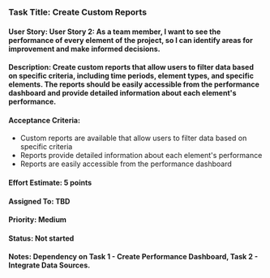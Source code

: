 ### Task Title: Create Custom Reports
#### User Story: User Story 2: As a team member, I want to see the performance of every element of the project, so I can identify areas for improvement and make informed decisions.

#### Description: Create custom reports that allow users to filter data based on specific criteria, including time periods, element types, and specific elements. The reports should be easily accessible from the performance dashboard and provide detailed information about each element's performance.

#### Acceptance Criteria:

- Custom reports are available that allow users to filter data based on specific criteria
- Reports provide detailed information about each element's performance
- Reports are easily accessible from the performance dashboard 
#### Effort Estimate: 5 points

#### Assigned To: TBD

#### Priority: Medium

#### Status: Not started

#### Notes: Dependency on Task 1 - Create Performance Dashboard, Task 2 - Integrate Data Sources.